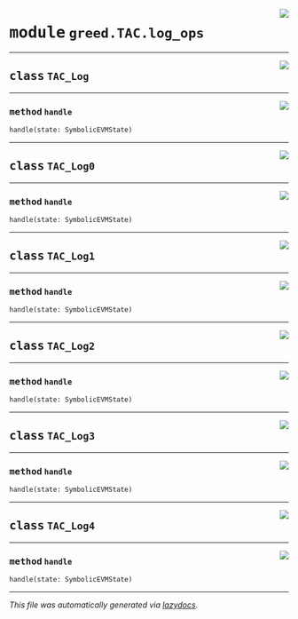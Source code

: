 <!-- markdownlint-disable -->

<a href="https://github.com/ucsb-seclab/greed/tree/main/greed/TAC/log_ops.py#L0"><img align="right" style="float:right;" src="https://img.shields.io/badge/-source-cccccc?style=flat-square"></a>

# <kbd>module</kbd> `greed.TAC.log_ops`






---

<a href="https://github.com/ucsb-seclab/greed/tree/main/greed/TAC/log_ops.py#L25"><img align="right" style="float:right;" src="https://img.shields.io/badge/-source-cccccc?style=flat-square"></a>

## <kbd>class</kbd> `TAC_Log`







---

<a href="https://github.com/ucsb-seclab/greed/tree/main/greed/TAC/base.py#L32"><img align="right" style="float:right;" src="https://img.shields.io/badge/-source-cccccc?style=flat-square"></a>

### <kbd>method</kbd> `handle`

```python
handle(state: SymbolicEVMState)
```






---

<a href="https://github.com/ucsb-seclab/greed/tree/main/greed/TAC/log_ops.py#L38"><img align="right" style="float:right;" src="https://img.shields.io/badge/-source-cccccc?style=flat-square"></a>

## <kbd>class</kbd> `TAC_Log0`







---

<a href="https://github.com/ucsb-seclab/greed/tree/main/greed/TAC/base.py#L32"><img align="right" style="float:right;" src="https://img.shields.io/badge/-source-cccccc?style=flat-square"></a>

### <kbd>method</kbd> `handle`

```python
handle(state: SymbolicEVMState)
```






---

<a href="https://github.com/ucsb-seclab/greed/tree/main/greed/TAC/log_ops.py#L46"><img align="right" style="float:right;" src="https://img.shields.io/badge/-source-cccccc?style=flat-square"></a>

## <kbd>class</kbd> `TAC_Log1`







---

<a href="https://github.com/ucsb-seclab/greed/tree/main/greed/TAC/base.py#L32"><img align="right" style="float:right;" src="https://img.shields.io/badge/-source-cccccc?style=flat-square"></a>

### <kbd>method</kbd> `handle`

```python
handle(state: SymbolicEVMState)
```






---

<a href="https://github.com/ucsb-seclab/greed/tree/main/greed/TAC/log_ops.py#L55"><img align="right" style="float:right;" src="https://img.shields.io/badge/-source-cccccc?style=flat-square"></a>

## <kbd>class</kbd> `TAC_Log2`







---

<a href="https://github.com/ucsb-seclab/greed/tree/main/greed/TAC/base.py#L32"><img align="right" style="float:right;" src="https://img.shields.io/badge/-source-cccccc?style=flat-square"></a>

### <kbd>method</kbd> `handle`

```python
handle(state: SymbolicEVMState)
```






---

<a href="https://github.com/ucsb-seclab/greed/tree/main/greed/TAC/log_ops.py#L65"><img align="right" style="float:right;" src="https://img.shields.io/badge/-source-cccccc?style=flat-square"></a>

## <kbd>class</kbd> `TAC_Log3`







---

<a href="https://github.com/ucsb-seclab/greed/tree/main/greed/TAC/base.py#L32"><img align="right" style="float:right;" src="https://img.shields.io/badge/-source-cccccc?style=flat-square"></a>

### <kbd>method</kbd> `handle`

```python
handle(state: SymbolicEVMState)
```






---

<a href="https://github.com/ucsb-seclab/greed/tree/main/greed/TAC/log_ops.py#L76"><img align="right" style="float:right;" src="https://img.shields.io/badge/-source-cccccc?style=flat-square"></a>

## <kbd>class</kbd> `TAC_Log4`







---

<a href="https://github.com/ucsb-seclab/greed/tree/main/greed/TAC/base.py#L32"><img align="right" style="float:right;" src="https://img.shields.io/badge/-source-cccccc?style=flat-square"></a>

### <kbd>method</kbd> `handle`

```python
handle(state: SymbolicEVMState)
```








---

_This file was automatically generated via [lazydocs](https://github.com/ml-tooling/lazydocs)._

